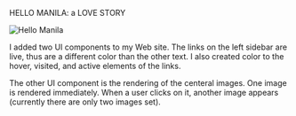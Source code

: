 HELLO MANILA: a LOVE STORY 

![Hello Manila](http://www.janchristianbernabe.com/wp-content/uploads/2015/11/hello_manila.png)

I added two UI components to my Web site. The links on the left sidebar are live, thus are a different color than the other text.  I also created color to the hover, visited, and active elements of the links.

The other UI component is the rendering of the centeral images.  One image is rendered immediately. When a user clicks on it, another image appears (currently there are only two images set).
